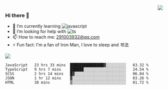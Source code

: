 <img align='right' src='https://github-readme-stats.vercel.app/api?username=niaogege&show_icons=true&theme=radical'/>

### Hi there 👋

- 🌱 I’m currently learning ![javascript](https://img.shields.io/badge/javacript-learn-orange)
- 🤔 I’m looking for help with ![ts](https://img.shields.io/badge/ts-learn-yellow)
- 📫 How to reach me: 291003932@qq.com
- ⚡ Fun fact:  I'm a fan of Iron Man, I love to sleep and 书法

![](https://github-readme-stats.vercel.app/api/top-langs/?username=niaogege&layout=compact)

<!--START_SECTION:waka-->
```text
JavaScript   23 hrs 33 mins  ███████████████▓░░░░░░░░░   63.32 % 
TypeScript   9 hrs 7 mins    ██████░░░░░░░░░░░░░░░░░░░   24.54 % 
SCSS         2 hrs 14 mins   █▓░░░░░░░░░░░░░░░░░░░░░░░   06.04 % 
JSON         1 hr 12 mins    ▓░░░░░░░░░░░░░░░░░░░░░░░░   03.26 % 
HTML         38 mins         ▒░░░░░░░░░░░░░░░░░░░░░░░░   01.72 % 
```
<!--END_SECTION:waka-->
